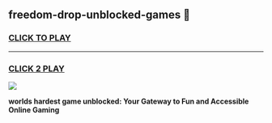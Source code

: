 
## freedom-drop-unblocked-games 👋
<h3>
<a href="https://premium.freeplayer.one?title=freedom-drop-unblocked-games&ref=14F">CLICK TO PLAY</a></h3>
<hr>

<h3>
<a href="https://premium.freeplayer.one?title=freedom-drop-unblocked-games&ref=14F">CLICK 2 PLAY</a>
  
</h3>

<a href="https://premium.freeplayer.one?title=freedom-drop-unblocked-games&ref=12F/"><img src="https://clearcache.store/games.png"></a>


**worlds hardest game unblocked: Your Gateway to Fun and Accessible Online Gaming**
